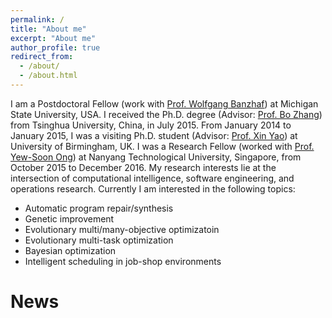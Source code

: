 ```yaml
---
permalink: /
title: "About me"
excerpt: "About me"
author_profile: true
redirect_from: 
  - /about/
  - /about.html
---
```


I am a Postdoctoral Fellow (work with [Prof. Wolfgang Banzhaf](http://www.cse.msu.edu/~banzhafw/))
at Michigan State University, USA. 
I received the Ph.D. degree 
(Advisor: [Prof. Bo Zhang](https://www.tsinghua.edu.cn/publish/csen/4623/2010/20101226104412516277601/20101226104412516277601_.html)) 
from Tsinghua University, China, in July 2015. From January 2014 to January 2015, 
I was a visiting Ph.D. student (Advisor: [Prof. Xin Yao](http://www.cs.bham.ac.uk/~xin/))
at University of Birmingham, UK. I was a Research Fellow (worked with [Prof. Yew-Soon Ong](https://www.ntu.edu.sg/home/asysong/)) 
at Nanyang Technological University, Singapore, from October 2015 to December 2016. 
My research interests lie at the intersection of computational intelligence, 
software engineering, and operations research. Currently I am interested in the following topics:
* Automatic program repair/synthesis
* Genetic improvement
* Evolutionary multi/many-objective optimizatoin 
* Evolutionary multi-task optimization
* Bayesian optimization 
* Intelligent scheduling in job-shop environments



# News
